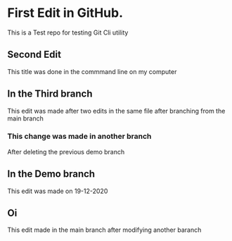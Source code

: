 # First Edit in GitHub.
This is a Test repo for testing Git Cli utility

## Second Edit
This title was done in the commmand line on my computer

## In the Third branch
This edit was made after two edits in the same file after branching from the main branch

### This change was made in another branch 
After deleting the previous demo branch

## In the Demo branch
This edit was made on 19-12-2020

## Oi
This edit made in the main branch after modifying another baranch
